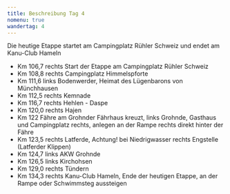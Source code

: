 ```yaml
---
title: Beschreibung Tag 4
nomenu: true
wandertag: 4
---
```


Die heutige Etappe startet am Campingplatz Rühler Schweiz und endet am Kanu-Club Hameln

- Km 106,7 rechts Start der Etappe am Campingplatz Rühler Schweiz
- Km 108,8 rechts Campingplatz Himmelspforte
- Km 111,6 links Bodenwerder, Heimat des Lügenbarons von Münchhausen
- Km 112,5 rechts Kemnade
- Km 116,7 rechts Hehlen - Daspe
- Km 120,0 rechts Hajen
- Km 122 Fähre am Grohnder Fährhaus kreuzt, links Grohnde, Gasthaus und Campingplatz rechts, anlegen an der Rampe rechts direkt hinter der Fähre
- Km 123,5 rechts Latferde, Achtung! bei Niedrigwasser rechts Engstelle (Latferder Klippen)
- Km 124,7 links AKW Grohnde
- Km 126,5 links Kirchohsen
- Km 129,0 rechts Tündern 
- Km 134,3 rechts Kanu-Club Hameln, Ende der heutigen Etappe, an der Rampe oder Schwimmsteg aussteigen 

